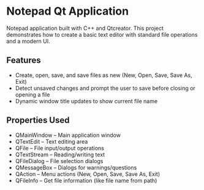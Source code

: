# Notepad Qt Application
Notepad application built with C++ and Qtcreator. This project demonstrates how to create a basic text editor with standard file operations and a modern UI.

## Features
- Create, open, save, and save files as new (New, Open, Save, Save As, Exit)
- Detect unsaved changes and prompt the user to save before closing or opening a file
- Dynamic window title updates to show current file name
  
## Properties Used
- QMainWindow – Main application window
- QTextEdit – Text editing area
- QFile – File input/output operations
- QTextStream – Reading/writing text
- QFileDialog – File selection dialogs
- QMessageBox – Dialogs for warnings/questions
- QAction – Menu actions (New, Open, Save, Save As, Exit)
- QFileInfo – Get file information (like file name from path)
